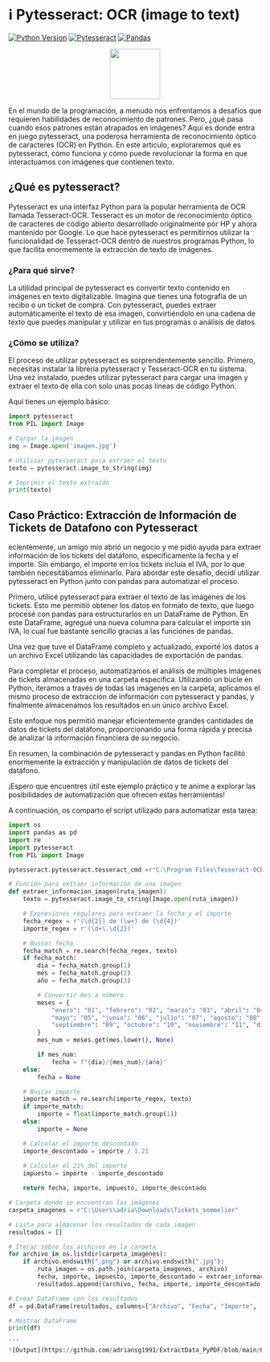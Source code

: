 # ℹ️ Pytesseract: OCR (image to text)
[![Python Version](https://img.shields.io/badge/python-3.8-blue)](https://www.python.org/downloads/release/python-380/)
[![Pytesseract](https://img.shields.io/pypi/v/pytesseract)](https://pypi.org/project/pytesseract/)
[![Pandas](https://img.shields.io/badge/pandas-1.2.0+-yellow)](https://pandas.pydata.org/)
<div id="header" align="center">
  <img src="https://i.giphy.com/media/v1.Y2lkPTc5MGI3NjExcm1tN3Zsdm81cjVjZTJscmExdmV2eTM3YmlkN2hzZHFhbDA2YXRmdCZlcD12MV9pbnRlcm5hbF9naWZfYnlfaWQmY3Q9cw/Zebztgv7jmkoLe1DoY/giphy.gif" width="100"/>
</div>

En el mundo de la programación, a menudo nos enfrentamos a desafíos que requieren habilidades de reconocimiento de patrones. Pero, ¿qué pasa cuando esos patrones están atrapados en imágenes? Aquí es donde entra en juego pytesseract, una poderosa herramienta de reconocimiento óptico de caracteres (OCR) en Python. En este artículo, exploraremos qué es pytesseract, cómo funciona y cómo puede revolucionar la forma en que interactuamos con imágenes que contienen texto.

## ¿Qué es pytesseract?
Pytesseract es una interfaz Python para la popular herramienta de OCR llamada Tesseract-OCR. Tesseract es un motor de reconocimiento óptico de caracteres de código abierto desarrollado originalmente por HP y ahora mantenido por Google. Lo que hace pytesseract es permitirnos utilizar la funcionalidad de Tesseract-OCR dentro de nuestros programas Python, lo que facilita enormemente la extracción de texto de imágenes.

### ¿Para qué sirve?
La utilidad principal de pytesseract es convertir texto contenido en imágenes en texto digitalizable. Imagina que tienes una fotografía de un recibo o un ticket de compra. Con pytesseract, puedes extraer automáticamente el texto de esa imagen, convirtiéndolo en una cadena de texto que puedes manipular y utilizar en tus programas o análisis de datos.

### ¿Cómo se utiliza?
El proceso de utilizar pytesseract es sorprendentemente sencillo. Primero, necesitas instalar la librería pytesseract y Tesseract-OCR en tu sistema. Una vez instalado, puedes utilizar pytesseract para cargar una imagen y extraer el texto de ella con solo unas pocas líneas de código Python.

Aquí tienes un ejemplo básico:
```python
import pytesseract
from PIL import Image

# Cargar la imagen
img = Image.open('imagen.jpg')

# Utilizar pytesseract para extraer el texto
texto = pytesseract.image_to_string(img)

# Imprimir el texto extraído
print(texto)
```
## Caso Práctico: Extracción de Información de Tickets de Datafono con Pytesseract
ecientemente, un amigo mío abrió un negocio y me pidió ayuda para extraer información de los tickets del datáfono, específicamente la fecha y el importe. Sin embargo, el importe en los tickets incluía el IVA, por lo que también necesitábamos eliminarlo. Para abordar este desafío, decidí utilizar pytesseract en Python junto con pandas para automatizar el proceso.

Primero, utilicé pytesseract para extraer el texto de las imágenes de los tickets. Esto me permitió obtener los datos en formato de texto, que luego procesé con pandas para estructurarlos en un DataFrame de Python. En este DataFrame, agregué una nueva columna para calcular el importe sin IVA, lo cual fue bastante sencillo gracias a las funciones de pandas.

Una vez que tuve el DataFrame completo y actualizado, exporté los datos a un archivo Excel utilizando las capacidades de exportación de pandas.

Para completar el proceso, automatizamos el análisis de múltiples imágenes de tickets almacenadas en una carpeta específica. Utilizando un bucle en Python, iteramos a través de todas las imágenes en la carpeta, aplicamos el mismo proceso de extracción de información con pytesseract y pandas, y finalmente almacenamos los resultados en un único archivo Excel.

Este enfoque nos permitió manejar eficientemente grandes cantidades de datos de tickets del datáfono, proporcionando una forma rápida y precisa de analizar la información financiera de su negocio.

En resumen, la combinación de pytesseract y pandas en Python facilitó enormemente la extracción y manipulación de datos de tickets del datáfono.

¡Espero que encuentres útil este ejemplo práctico y te anime a explorar las posibilidades de automatización que ofrecen estas herramientas!

A continuación, os comparto el script utilizado para automatizar esta tarea:
```python
import os
import pandas as pd
import re
import pytesseract
from PIL import Image

pytesseract.pytesseract.tesseract_cmd =r"C:\Program Files\Tesseract-OCR\tesseract.exe"

# Función para extraer información de una imagen
def extraer_informacion_imagen(ruta_imagen):
    texto = pytesseract.image_to_string(Image.open(ruta_imagen))

    # Expresiones regulares para extraer la fecha y el importe
    fecha_regex = r'(\d{2}) de (\w+) de (\d{4})'
    importe_regex = r'(\d+\.\d{2})'

    # Buscar fecha
    fecha_match = re.search(fecha_regex, texto)
    if fecha_match:
        dia = fecha_match.group(1)
        mes = fecha_match.group(2)
        año = fecha_match.group(3)

        # Convertir mes a número
        meses = {
            "enero": "01", "febrero": "02", "marzo": "03", "abril": "04",
            "mayo": "05", "junio": "06", "julio": "07", "agosto": "08",
            "septiembre": "09", "octubre": "10", "noviembre": "11", "diciembre": "12"
        }
        mes_num = meses.get(mes.lower(), None)

        if mes_num:
            fecha = f"{dia}/{mes_num}/{año}"
    else:
        fecha = None

    # Buscar importe
    importe_match = re.search(importe_regex, texto)
    if importe_match:
        importe = float(importe_match.group(1))
    else:
        importe = None

    # Calcular el importe descontado
    importe_descontado = importe / 1.21
    
    # Calcular el 21% del importe
    impuesto = importe - importe_descontado

    return fecha, importe, impuesto, importe_descontado

# Carpeta donde se encuentran las imágenes
carpeta_imagenes = r"C:\Users\adria\Downloads\Tickets_sommelier"

# Lista para almacenar los resultados de cada imagen
resultados = []

# Iterar sobre los archivos en la carpeta
for archivo in os.listdir(carpeta_imagenes):
    if archivo.endswith(".png") or archivo.endswith(".jpg"):
        ruta_imagen = os.path.join(carpeta_imagenes, archivo)
        fecha, importe, impuesto, importe_descontado = extraer_informacion_imagen(ruta_imagen)
        resultados.append((archivo, fecha, importe, importe_descontado, impuesto))

# Crear DataFrame con los resultados
df = pd.DataFrame(resultados, columns=["Archivo", "Fecha", "Importe",  "Importe Sin IVA", "IVA(21%)"])

# Mostrar DataFrame
print(df)

´´´
![Output](https://github.com/adriansg1991/ExtractData_PyPDF/blob/main/Output.png)

